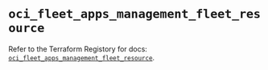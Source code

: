 # `oci_fleet_apps_management_fleet_resource`

Refer to the Terraform Registory for docs: [`oci_fleet_apps_management_fleet_resource`](https://registry.terraform.io/providers/oracle/oci/6.18.0/docs/resources/fleet_apps_management_fleet_resource).
